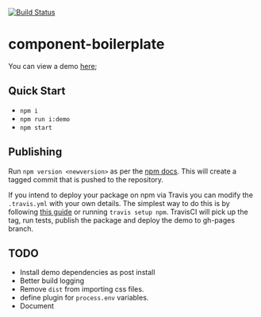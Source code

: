 [![Build Status](https://travis-ci.org/mderrick/react-component-boilerplate.svg?branch=master)](https://travis-ci.org/mderrick/react-component-boilerplate)

# component-boilerplate

You can view a demo [here](https://mderrick.github.io/boilerplate-react-component/);

## Quick Start

- `npm i`
- `npm run i:demo`
- `npm start`

## Publishing

Run `npm version <newversion>` as per the [npm docs](https://docs.npmjs.com/cli/version). This will create a tagged commit that is pushed to the repository.

If you intend to deploy your package on npm via Travis you can modify the `.travis.yml` with your own details. The simplest way to do this is by following [this guide](https://docs.travis-ci.com/user/deployment/npm/) or running `travis setup npm`. TravisCI will pick up the tag, run tests, publish the package and deploy the demo to gh-pages branch.

## TODO
- Install demo dependencies as post install
- Better build logging
- Remove `dist` from importing css files.
- define plugin for `process.env` variables.
- Document
